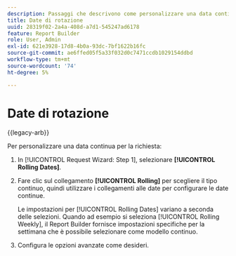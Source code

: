 ```yaml
---
description: Passaggi che descrivono come personalizzare una data continua per la richiesta.
title: Date di rotazione
uuid: 28319f02-2a4a-408d-a7d1-545247ad6178
feature: Report Builder
role: User, Admin
exl-id: 621e3928-17d8-4b0a-93dc-7bf1622b16fc
source-git-commit: ae6ffed05f5a33f032d0c7471ccdb1029154ddbd
workflow-type: tm+mt
source-wordcount: '74'
ht-degree: 5%

---
```


# Date di rotazione

{{legacy-arb}}

Per personalizzare una data continua per la richiesta:

1. In [!UICONTROL Request Wizard: Step 1], selezionare **[!UICONTROL Rolling Dates]**.
1. Fare clic sul collegamento **[!UICONTROL Rolling]** per scegliere il tipo continuo, quindi utilizzare i collegamenti alle date per configurare le date continue.

   Le impostazioni per [!UICONTROL Rolling Dates] variano a seconda delle selezioni. Quando ad esempio si seleziona [!UICONTROL Rolling Weekly], il Report Builder fornisce impostazioni specifiche per la settimana che è possibile selezionare come modello continuo.

1. Configura le opzioni avanzate come desideri.
